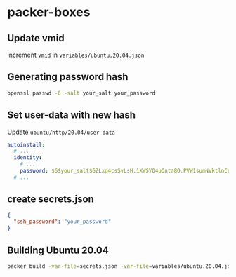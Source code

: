 # packer-boxes

## Update vmid

increment `vmid` in `variables/ubuntu.20.04.json`

## Generating password hash

```bash
openssl passwd -6 -salt your_salt your_password
```

## Set user-data with new hash

Update `ubuntu/http/20.04/user-data`

```yaml
autoinstall:
  # ...
  identity:
    # ...
    password: $6$your_salt$GZLxq4csSvLsH.1XWSYO4uQnta8O.PVW1sumNVktlnCeggJQJL5muU7RvDzbAZ/rF/oFxU8a/O0DZ9c7hx5yn.
  # ...
```

## create secrets.json

```json
{
  "ssh_password": "your_password"
}
```

## Building Ubuntu 20.04

```bash
packer build -var-file=secrets.json -var-file=variables/ubuntu.20.04.json ubuntu-20.04-amd64-proxmox.json
```
